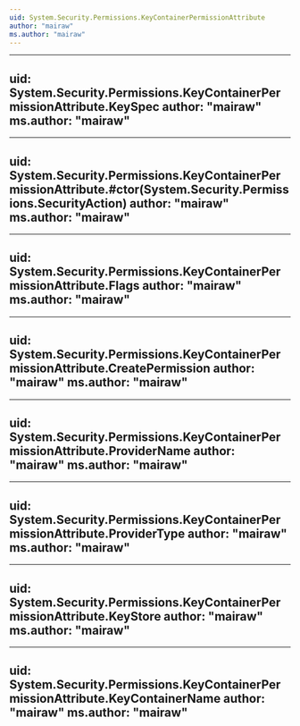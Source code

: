 ```yaml
---
uid: System.Security.Permissions.KeyContainerPermissionAttribute
author: "mairaw"
ms.author: "mairaw"
---
```


---
uid: System.Security.Permissions.KeyContainerPermissionAttribute.KeySpec
author: "mairaw"
ms.author: "mairaw"
---

---
uid: System.Security.Permissions.KeyContainerPermissionAttribute.#ctor(System.Security.Permissions.SecurityAction)
author: "mairaw"
ms.author: "mairaw"
---

---
uid: System.Security.Permissions.KeyContainerPermissionAttribute.Flags
author: "mairaw"
ms.author: "mairaw"
---

---
uid: System.Security.Permissions.KeyContainerPermissionAttribute.CreatePermission
author: "mairaw"
ms.author: "mairaw"
---

---
uid: System.Security.Permissions.KeyContainerPermissionAttribute.ProviderName
author: "mairaw"
ms.author: "mairaw"
---

---
uid: System.Security.Permissions.KeyContainerPermissionAttribute.ProviderType
author: "mairaw"
ms.author: "mairaw"
---

---
uid: System.Security.Permissions.KeyContainerPermissionAttribute.KeyStore
author: "mairaw"
ms.author: "mairaw"
---

---
uid: System.Security.Permissions.KeyContainerPermissionAttribute.KeyContainerName
author: "mairaw"
ms.author: "mairaw"
---
